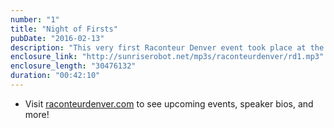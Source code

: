 ```yaml
---
number: "1"
title: "Night of Firsts"
pubDate: "2016-02-13"
description: "This very first Raconteur Denver event took place at the Denver Bicycle Cafe on January 12, 2016. The topic of the night was 'Firsts'. Our raconteurs this episode were Kris Drickey, Brian Smith and Khadijah Queen."
enclosure_link: "http://sunriserobot.net/mp3s/raconteurdenver/rd1.mp3"
enclosure_length: "30476132"
duration: "00:42:10"
---
```

- Visit [raconteurdenver.com](http://raconteurdenver.com) to see upcoming events, speaker bios, and more!
